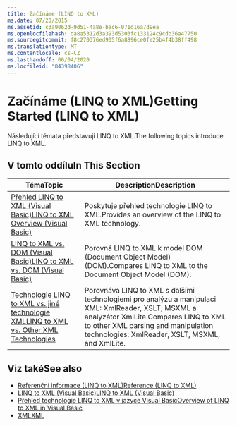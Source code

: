 ```yaml
---
title: Začínáme (LINQ to XML)
ms.date: 07/20/2015
ms.assetid: c3a9062d-9d51-4a8e-bac6-071d16a7d9ea
ms.openlocfilehash: da8a5312d3a393d5303fc133124c9cdb36a47750
ms.sourcegitcommit: f8c270376ed905f6a8896ce0fe25b4f4b38ff498
ms.translationtype: MT
ms.contentlocale: cs-CZ
ms.lasthandoff: 06/04/2020
ms.locfileid: "84398406"
---
```

# <a name="getting-started-linq-to-xml"></a><span data-ttu-id="9ecbf-102">Začínáme (LINQ to XML)</span><span class="sxs-lookup"><span data-stu-id="9ecbf-102">Getting Started (LINQ to XML)</span></span>
<span data-ttu-id="9ecbf-103">Následující témata představují LINQ to XML.</span><span class="sxs-lookup"><span data-stu-id="9ecbf-103">The following topics introduce LINQ to XML.</span></span>  
  
## <a name="in-this-section"></a><span data-ttu-id="9ecbf-104">V tomto oddílu</span><span class="sxs-lookup"><span data-stu-id="9ecbf-104">In This Section</span></span>  
  
|<span data-ttu-id="9ecbf-105">Téma</span><span class="sxs-lookup"><span data-stu-id="9ecbf-105">Topic</span></span>|<span data-ttu-id="9ecbf-106">Description</span><span class="sxs-lookup"><span data-stu-id="9ecbf-106">Description</span></span>|  
|-----------|-----------------|  
|[<span data-ttu-id="9ecbf-107">Přehled LINQ to XML (Visual Basic)</span><span class="sxs-lookup"><span data-stu-id="9ecbf-107">LINQ to XML Overview (Visual Basic)</span></span>](linq-to-xml-overview.md)|<span data-ttu-id="9ecbf-108">Poskytuje přehled technologie LINQ to XML.</span><span class="sxs-lookup"><span data-stu-id="9ecbf-108">Provides an overview of the LINQ to XML technology.</span></span>|  
|[<span data-ttu-id="9ecbf-109">LINQ to XML vs. DOM (Visual Basic)</span><span class="sxs-lookup"><span data-stu-id="9ecbf-109">LINQ to XML vs. DOM (Visual Basic)</span></span>](linq-to-xml-vs-dom.md)|<span data-ttu-id="9ecbf-110">Porovná LINQ to XML k model DOM (Document Object Model) (DOM).</span><span class="sxs-lookup"><span data-stu-id="9ecbf-110">Compares LINQ to XML to the Document Object Model (DOM).</span></span>|  
|[<span data-ttu-id="9ecbf-111">Technologie LINQ to XML vs. jiné technologie XML</span><span class="sxs-lookup"><span data-stu-id="9ecbf-111">LINQ to XML vs. Other XML Technologies</span></span>](linq-to-xml-vs-other-xml-technologies.md)|<span data-ttu-id="9ecbf-112">Porovnává LINQ to XML s dalšími technologiemi pro analýzu a manipulaci XML: XmlReader, XSLT, MSXML a analyzátor XmlLite.</span><span class="sxs-lookup"><span data-stu-id="9ecbf-112">Compares LINQ to XML to other XML parsing and manipulation technologies: XmlReader, XSLT, MSXML, and XmlLite.</span></span>|  
  
## <a name="see-also"></a><span data-ttu-id="9ecbf-113">Viz také</span><span class="sxs-lookup"><span data-stu-id="9ecbf-113">See also</span></span>

- [<span data-ttu-id="9ecbf-114">Referenční informace (LINQ to XML)</span><span class="sxs-lookup"><span data-stu-id="9ecbf-114">Reference (LINQ to XML)</span></span>](reference-linq-to-xml.md)
- [<span data-ttu-id="9ecbf-115">LINQ to XML (Visual Basic)</span><span class="sxs-lookup"><span data-stu-id="9ecbf-115">LINQ to XML (Visual Basic)</span></span>](linq-to-xml.md)
- [<span data-ttu-id="9ecbf-116">Přehled technologie LINQ to XML v jazyce Visual Basic</span><span class="sxs-lookup"><span data-stu-id="9ecbf-116">Overview of LINQ to XML in Visual Basic</span></span>](../../language-features/xml/overview-of-linq-to-xml.md)
- [<span data-ttu-id="9ecbf-117">XML</span><span class="sxs-lookup"><span data-stu-id="9ecbf-117">XML</span></span>](../../language-features/xml/index.md)
